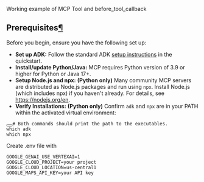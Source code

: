 Working example of MCP Tool and before_tool_callback

<h2 id="prerequisites">Prerequisites<a class="headerlink" href="https://google.github.io/adk-docs/tools/mcp-tools/#prerequisites" title="Permanent link">¶</a></h2>
<p>Before you begin, ensure you have the following set up:</p>

<ul>
<li><strong>Set up ADK:</strong> Follow the standard ADK <a href="https://google.github.io/adk-docs/get-started/quickstart/#venv-install">setup instructions</a> in the quickstart.</li>
<li><strong>Install/update Python/Java:</strong> MCP requires Python version of 3.9 or higher for Python or Java 17+.</li>
<li><strong>Setup Node.js and npx:</strong> <strong>(Python only)</strong> Many community MCP servers are distributed as Node.js packages and run using <code>npx</code>. Install Node.js (which includes npx) if you haven't already. For details, see <a href="https://nodejs.org/en">https://nodejs.org/en</a>.</li>
<li><strong>Verify Installations:</strong> <strong>(Python only)</strong> Confirm <code>adk</code> and <code>npx</code> are in your PATH within the activated virtual environment:</li>
</ul>

<div class="language-shell highlight"><pre id="__code_15"><span></span><button class="md-clipboard md-icon" title="Copy to clipboard" data-clipboard-target="#__code_15 &gt; code"></button><code class="md-code__content"><span id="__span-0-1"><a id="__codelineno-0-1" name="__codelineno-0-1" href="https://google.github.io/adk-docs/tools/mcp-tools/#__codelineno-0-1"></a><span class="c1"># Both commands should print the path to the executables.</span>
</span><span id="__span-0-2"><a id="__codelineno-0-2" name="__codelineno-0-2" href="https://google.github.io/adk-docs/tools/mcp-tools/#__codelineno-0-2"></a>which<span class="w"> </span>adk
</span><span id="__span-0-3"><a id="__codelineno-0-3" name="__codelineno-0-3" href="https://google.github.io/adk-docs/tools/mcp-tools/#__codelineno-0-3"></a>which<span class="w"> </span>npx
</span></code></pre></div>

Create .env file with

```
GOOGLE_GENAI_USE_VERTEXAI=1
GOOGLE_CLOUD_PROJECT=your project
GOOGLE_CLOUD_LOCATION=us-central1
GOOGLE_MAPS_API_KEY=your API key
```
